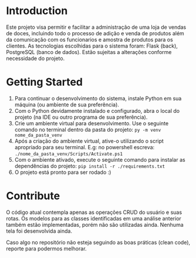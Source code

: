 # Introduction 

Este projeto visa permitir e facilitar a administração de uma loja de vendas de doces, incluindo todo o processo de adição e venda de produtos
além da comunicação com os funcionarios e amostra de produtos para os clientes.
As tecnologias escolhidas para o sistema foram: Flask (back), PostgreSQL (banco de dados). 
Estão sujeitas a alterações conforme necessidade do projeto. 

# Getting Started
1. Para continuar o desenvolvimento do sistema, instale Python em sua máquina (ou ambiente de sua preferência).
2. Com o Python devidamente instalado e configurado, abra o local do projeto (na IDE ou outro programa de sua preferência).
3. Crie um ambiente virtual para desenvolvimento. Use o seguinte comando no terminal dentro da pasta do projeto: ``py -m venv nome_da_pasta_venv``
4. Após a criação do ambiente virtual, ative-o utilizando o script apropriado para seu terminal. E.g: no powershell escreva: ``./nome_da_pasta_venv/Scripts/Activate.ps1``
5. Com o ambiente ativado, execute o seguinte comando para instalar as dependências do projeto: ``pip install -r ./requirements.txt``
6. O projeto está pronto para ser rodado :)

# Contribute
O código atual contempla apenas as operações CRUD do usuário e suas rotas. Os modelos para as classes identificadas
em uma análise anterior também estão implementadas, porém não são utilizadas ainda. Nenhuma tela foi desenvolvida ainda.

Caso algo no repositório não esteja seguindo as boas práticas (clean code), reporte para podermos melhorar.